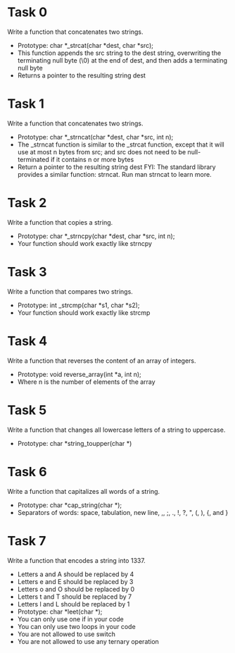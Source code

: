 # Task 0
Write a function that concatenates two strings.

* Prototype: char *_strcat(char *dest, char *src);
* This function appends the src string to the dest string, overwriting the terminating null byte (\0) at the end of dest, and then adds a terminating null byte
* Returns a pointer to the resulting string dest

# Task 1
Write a function that concatenates two strings.

* Prototype: char *_strncat(char *dest, char *src, int n);
* The _strncat function is similar to the _strcat function, except that
it will use at most n bytes from src; and
src does not need to be null-terminated if it contains n or more bytes
* Return a pointer to the resulting string dest
FYI: The standard library provides a similar function: strncat. Run man strncat to learn more.

# Task 2
Write a function that copies a string.

* Prototype: char *_strncpy(char *dest, char *src, int n);
* Your function should work exactly like strncpy

# Task 3
Write a function that compares two strings.

* Prototype: int _strcmp(char *s1, char *s2);
* Your function should work exactly like strcmp

# Task 4
Write a function that reverses the content of an array of integers.

* Prototype: void reverse_array(int *a, int n);
* Where n is the number of elements of the array

# Task 5
Write a function that changes all lowercase letters of a string to uppercase.

* Prototype: char *string_toupper(char *)

# Task 6
Write a function that capitalizes all words of a string.

* Prototype: char *cap_string(char *);
* Separators of words: space, tabulation, new line, ,, ;, ., !, ?, ", (, ), {, and }

# Task 7
Write a function that encodes a string into 1337.

* Letters a and A should be replaced by 4
* Letters e and E should be replaced by 3
* Letters o and O should be replaced by 0
* Letters t and T should be replaced by 7
* Letters l and L should be replaced by 1
* Prototype: char *leet(char *);
* You can only use one if in your code
* You can only use two loops in your code
* You are not allowed to use switch
* You are not allowed to use any ternary operation

